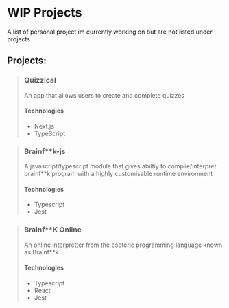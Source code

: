 # WIP Projects

A list of personal project im currently working on but are not listed under projects

## Projects: 

>### Quizzical
>
>An app that allows users to create and complete quizzes
>
>#### Technologies
>
>- Next.js
>- TypeScript

>### Brainf**k-js
>
>A javascript/typescript module that gives abiltiy to compile/interpret brainf**k program with a highly customisable runtime environment
>
>#### Technologies
>
>- Typescript
>- Jest

>### Brainf**K Online
>
>An online interpretter from the esoteric programming language known as Brainf**k
>
>#### Technologies
>
>- Typescript
>- React
>- Jest
